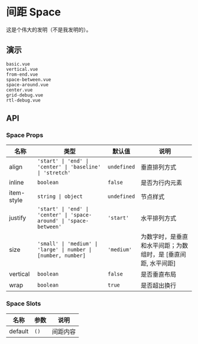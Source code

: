 # 间距 Space

这是个伟大的发明（不是我发明的）。

## 演示

```demo
basic.vue
vertical.vue
from-end.vue
space-between.vue
space-around.vue
center.vue
grid-debug.vue
rtl-debug.vue
```

## API

### Space Props

| 名称 | 类型 | 默认值 | 说明 |
| --- | --- | --- | --- |
| align | `'start' \| 'end' \| 'center' \| 'baseline' \| 'stretch'` | `undefined` | 垂直排列方式 |
| inline | `boolean` | `false` | 是否为行内元素 |
| item-style | `string \| object` | `undefined` | 节点样式 |
| justify | `'start' \| 'end' \| 'center' \| 'space-around' \| 'space-between'` | `'start'` | 水平排列方式 |
| size | `'small' \| 'medium' \| 'large' \| number \| [number, number]` | `'medium'` | 为数字时，是垂直和水平间距；为数组时，是 [垂直间距, 水平间距] |
| vertical | `boolean` | `false` | 是否垂直布局 |
| wrap | `boolean` | `true` | 是否超出换行 |

### Space Slots

| 名称    | 参数 | 说明     |
| ------- | ---- | -------- |
| default | `()` | 间距内容 |
